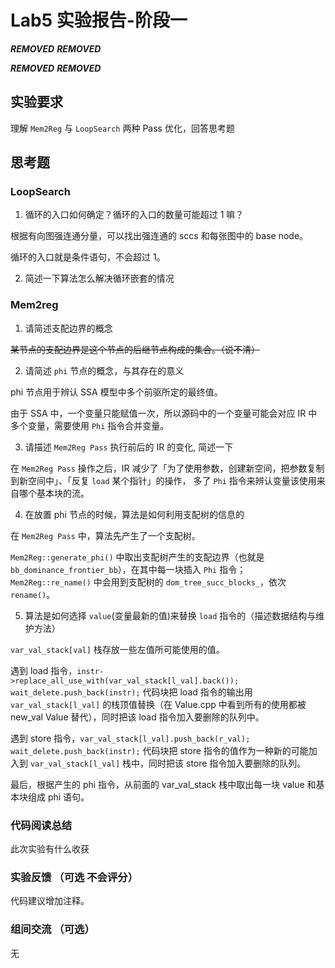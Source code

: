 # Lab5 实验报告-阶段一

***REMOVED*** ***REMOVED***

***REMOVED*** ***REMOVED***

## 实验要求

理解 `Mem2Reg` 与 `LoopSearch` 两种 Pass 优化，回答思考题

## 思考题

### LoopSearch

1. 循环的入口如何确定？循环的入口的数量可能超过 1 嘛？

根据有向图强连通分量，可以找出强连通的 sccs 和每张图中的 base node。

循环的入口就是条件语句，不会超过 1。

2. 简述一下算法怎么解决循环嵌套的情况

### Mem2reg

1. 请简述支配边界的概念

~~某节点的支配边界是这个节点的后继节点构成的集合。（说不清）~~

2. 请简述 `phi` 节点的概念，与其存在的意义

phi 节点用于辨认 SSA 模型中多个前驱所定的最终值。

由于 SSA 中，一个变量只能赋值一次，所以源码中的一个变量可能会对应 IR 中多个变量，需要使用 `Phi` 指令合并变量。

3. 请描述 `Mem2Reg Pass` 执行前后的 IR 的变化, 简述一下

在 `Mem2Reg Pass` 操作之后，IR 减少了「为了使用参数，创建新空间，把参数复制到新空间中」、「反复 `load` 某个指针」的操作，
多了 `Phi` 指令来辨认变量该使用来自哪个基本块的流。

4. 在放置 phi 节点的时候，算法是如何利用支配树的信息的

在 `Mem2Reg Pass` 中，算法先产生了一个支配树。

`Mem2Reg::generate_phi()` 中取出支配树产生的支配边界（也就是 `bb_dominance_frontier_bb`），在其中每一块插入 `Phi` 指令；
`Mem2Reg::re_name()` 中会用到支配树的 `dom_tree_succ_blocks_`，依次 `rename()`。

5. 算法是如何选择 `value`(变量最新的值)来替换 `load` 指令的（描述数据结构与维护方法）

`var_val_stack[val]` 栈存放一些左值所可能使用的值。

遇到 load 指令，`instr->replace_all_use_with(var_val_stack[l_val].back()); wait_delete.push_back(instr);` 代码块把 load 指令的输出用 `var_val_stack[l_val]` 的栈顶值替换（在 Value.cpp 中看到所有的使用都被 new_val Value 替代），同时把该 load 指令加入要删除的队列中。

遇到 store 指令，`var_val_stack[l_val].push_back(r_val); wait_delete.push_back(instr);` 代码块把 store 指令的值作为一种新的可能加入到 `var_val_stack[l_val]` 栈中，同时把该 store 指令加入要删除的队列。

最后，根据产生的 phi 指令，从前面的 var_val_stack 栈中取出每一块 value 和基本块组成 phi 语句。

### 代码阅读总结

此次实验有什么收获

### 实验反馈 （可选 不会评分）

代码建议增加注释。

### 组间交流 （可选）

无
